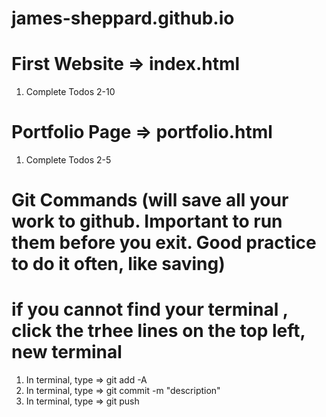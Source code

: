 # james-sheppard.github.io
# First Website => index.html
1) Complete Todos 2-10

# Portfolio Page => portfolio.html
1) Complete Todos 2-5

# Git Commands (will save all your work to github. Important to run them before you exit. Good practice to do it often, like saving)
# if you cannot find your terminal , click the trhee lines on the top left, new terminal
1) In terminal, type => git add -A
2) In terminal, type => git commit -m "description"
3) In terminal, type => git push